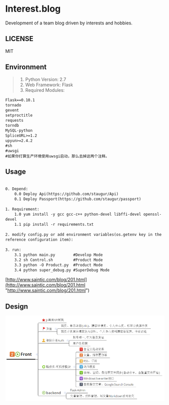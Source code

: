 # Interest.blog
Development of a team blog driven by interests and hobbies.

## LICENSE
MIT

## Environment
> 1. Python Version: 2.7
> 2. Web Framework: Flask
> 3. Required Modules:

```
Flask==0.10.1
tornado
gevent
setproctitle
requests
torndb
MySQL-python
SpliceURL>=1.2
upyun>=2.4.2
#sh
#uwsgi
#如果你打算生产环境使用uwsgi启动，那么去掉这两个注释。
```

## Usage

```

0. Depend:
    0.0 Deploy Api(https://github.com/staugur/Api)
    0.1 Deploy Passport(https://github.com/staugur/passport)

1. Requirement:
    1.0 yum install -y gcc gcc-c++ python-devel libffi-devel openssl-devel
    1.1 pip install -r requirements.txt

2. modify config.py or add environment variables(os.getenv key in the reference configuration item):

3. run:
    3.1 python main.py        #Develop Mode
    3.2 sh Control.sh         #Product Mode
    3.3 python -O Product.py  #Product Mode
    3.4 python super_debug.py #SuperDebug Mode

```
[http://www.saintic.com/blog/201.html](http://www.saintic.com/blog/201.html "http://www.saintic.com/blog/201.html")

## Design
![Design][1]

[1]: ./misc/design.png

